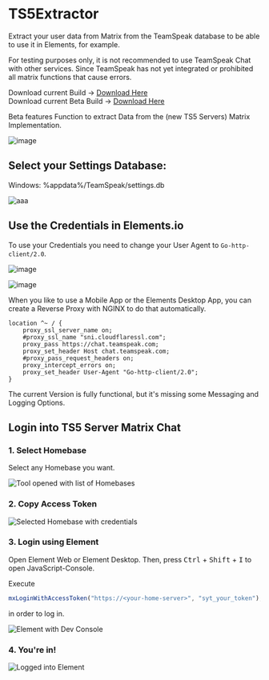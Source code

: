 # TS5Extractor
Extract your user data from Matrix from the TeamSpeak database to be able to use it in Elements, for example.

For testing purposes only, it is not recommended to use TeamSpeak Chat with other services. Since TeamSpeak has not yet integrated or prohibited all matrix functions that cause errors.

Download current Build -> [Download Here](https://space.byte-store.de/external/bytestore/download/software/extractor/TeamSpeakExtraction.zip)<br>
Download current Beta Build -> [Download Here](https://space.byte-store.de/external/bytestore/download/software/extractor/TeamSpeakExtraction-1.10.zip)

Beta features Function to extract Data from the (new TS5 Servers) Matrix Implementation. 

![image](https://user-images.githubusercontent.com/31771657/163729102-b670fb86-ace7-4c72-b8e6-1f6016b049c6.png)

## Select your Settings Database:

Windows: %appdata%/TeamSpeak/settings.db

![aaa](https://user-images.githubusercontent.com/31771657/163729183-81134b23-9cbc-4a5d-85bb-b5be9b65a493.png)

## Use the Credentials in Elements.io

To use your Credentials you need to change your User Agent to ``Go-http-client/2.0``.

![image](https://user-images.githubusercontent.com/31771657/163794657-50a88444-0d4d-4980-a40a-50507c6286d4.png)

![image](https://user-images.githubusercontent.com/31771657/163794746-f3e2460e-6332-4f43-9fef-e0c13f0b2d14.png)

When you like to use a Mobile App or the Elements Desktop App, you can create a Reverse Proxy with NGINX to do that automatically.

```nginx
location ^~ / {
	proxy_ssl_server_name on;
	#proxy_ssl_name "sni.cloudflaressl.com";
	proxy_pass https://chat.teamspeak.com;
	proxy_set_header Host chat.teamspeak.com;
	#proxy_pass_request_headers on;
	proxy_intercept_errors on;
	proxy_set_header User-Agent "Go-http-client/2.0";
}
```

The current Version is fully functional, but it's missing some Messaging and Logging Options.

## Login into TS5 Server Matrix Chat

### 1. Select Homebase
Select any Homebase you want.

![Tool opened with list of Homebases](https://files.dunkelmann.eu/other/TS5ExtractorImg/bild1.png)

### 2. Copy Access Token
![Selected Homebase with credentials](https://files.dunkelmann.eu/other/TS5ExtractorImg/bild2.png)

### 3. Login using Element

Open Element Web or Element Desktop. 
Then, press <kbd>Ctrl</kbd> + <kbd>Shift</kbd> + <kbd>I</kbd> to open JavaScript-Console.

Execute 
```js
mxLoginWithAccessToken("https://<your-home-server>", "syt_your_token");
```
in order to log in.

![Element with Dev Console](https://files.dunkelmann.eu/other/TS5ExtractorImg/bild3.png)

### 4. You're in!

![Logged into Element](https://files.dunkelmann.eu/other/TS5ExtractorImg/bild4.png)
